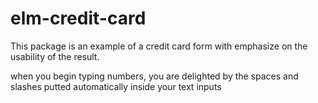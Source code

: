 # elm-credit-card

This package is an example of a credit card form with emphasize on the usability of the result.

when you begin typing numbers, you are delighted by the spaces and slashes putted automatically inside your text inputs
